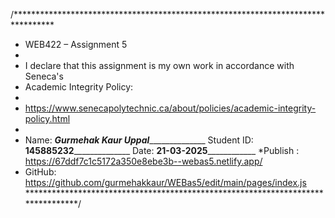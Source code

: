/*********************************************************************************
*  WEB422 – Assignment 5
*
*  I declare that this assignment is my own work in accordance with Seneca's
*  Academic Integrity Policy:
* 
*  https://www.senecapolytechnic.ca/about/policies/academic-integrity-policy.html
* 
*  Name: ___Gurmehak Kaur Uppal_________________ Student ID: __145885232________________ Date: ____21-03-2025________________
*Publish : https://67ddf7c1c5172a350e8ebe3b--webas5.netlify.app/
* GitHub:   https://github.com/gurmehakkaur/WEBas5/edit/main/pages/index.js
********************************************************************************/
